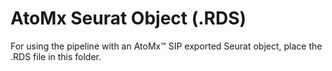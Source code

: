 # AtoMx Seurat Object (.RDS)

For using the pipeline with an AtoMx™ SIP exported Seurat object, place the .RDS file in this folder.